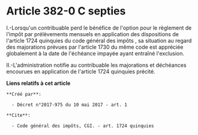 # Article 382-0 C septies

I.-Lorsqu'un contribuable perd le bénéfice de l'option pour le règlement de l'impôt par prélèvements mensuels en application
des 
dispositions de l'article 1724 quinquies du code général des impôts
, sa situation au regard des majorations prévues par l'article 1730 du même code est appréciée globalement à la date de
l'échéance impayée ayant entraîné l'exclusion.

II.-L'administration notifie au contribuable les majorations et déchéances encourues en application de l'article 1724
quinquies précité.

**Liens relatifs à cet article**

	**Créé par**:

	  - Décret n°2017-975 du 10 mai 2017 - art. 1

	**Cite**:

	  - Code général des impôts, CGI. - art. 1724 quinquies
